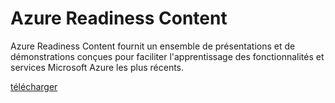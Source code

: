 <div>
<h1>Azure Readiness Content</h1>
<p>Azure Readiness Content fournit un ensemble de pr&eacute;sentations et de d&eacute;monstrations con&ccedil;ues pour faciliter l'apprentissage des fonctionnalit&eacute;s et services Microsoft Azure les plus r&eacute;cents.</p>
<p><a href="http://go.microsoft.com/fwlink/p/?LinkId=331133" class="solution-cta-link light-font arrowbtn green">t&eacute;l&eacute;charger</a></p>
</div>

  [télécharger]: http://go.microsoft.com/fwlink/p/?LinkId=331133
